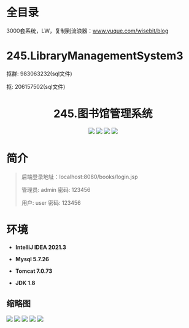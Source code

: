 # 全目录

3000套系统，LW，复制到流浪器：www.yuque.com/wisebit/blog

# 245.LibraryManagementSystem3

<p>抠群: 983063232(sql文件)</p>
<p>抠: 206157502(sql文件)</p>

<p><h1 align="center">245.图书馆管理系统</h1></p>


<p align="center">
	<img src="https://img.shields.io/badge/jdk-1.8-orange.svg"/>
    <img src="https://img.shields.io/badge/servlet-5.x-lightgrey.svg"/>
    <img src="https://img.shields.io/badge/jsp-3.x-blue.svg"/>
    <img src="https://img.shields.io/badge/jdbc-5.x-yellow.svg"/>
</p>

# 简介
>
> 
>
> 后端登录地址：localhost:8080/books/login.jsp
>
> 管理员: admin   密码: 123456
> 
> 用户: user 密码: 123456

# 环境

- <b>IntelliJ IDEA 2021.3</b>

- <b>Mysql 5.7.26</b>

- <b>Tomcat 7.0.73</b>

- <b>JDK 1.8</b>




## 缩略图

![](https://bitwise.oss-cn-heyuan.aliyuncs.com/2024/9/10/5c76f9cd-1fcb-431b-92de-745dd3148703.png)
![](https://bitwise.oss-cn-heyuan.aliyuncs.com/2024/9/10/c68f80ff-b314-4a17-95ee-bb0b600dd593.png)
![](https://bitwise.oss-cn-heyuan.aliyuncs.com/2024/9/10/83848d24-4528-4caa-bbe7-614ad321aeba.png)
![](https://bitwise.oss-cn-heyuan.aliyuncs.com/2024/9/10/a5548360-934b-476f-8722-8262334fdc9a.png)
![](https://bitwise.oss-cn-heyuan.aliyuncs.com/2024/9/10/f42c6424-2a42-4dbe-873e-ed21fbe7be9b.png)






